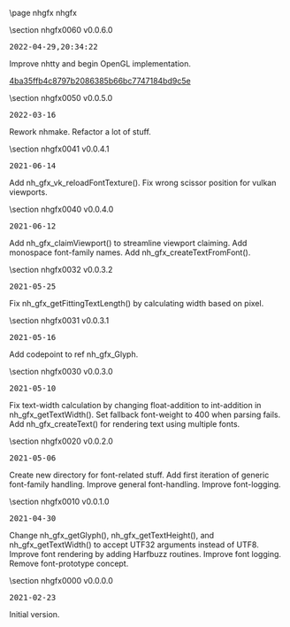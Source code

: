\page nhgfx nhgfx

<div style="max-width:700px;">

\section nhgfx0060 v0.0.6.0

<pre>
2022-04-29,20:34:22
</pre>

 Improve nhtty and begin OpenGL implementation.

[4ba35ffb4c8797b2086385b66bc7747184bd9c5e](../../patches/html/md_pages_4ba35ffb4c8797b2086385b66bc7747184bd9c5e.html)





\section nhgfx0050 v0.0.5.0

<pre>
2022-03-16
</pre>

 Rework nhmake. Refactor a lot of stuff.



\section nhgfx0041 v0.0.4.1

<pre>
2021-06-14
</pre>

 Add nh_gfx_vk_reloadFontTexture(). Fix wrong scissor position for vulkan viewports.



\section nhgfx0040 v0.0.4.0

<pre>
2021-06-12
</pre>

 Add nh_gfx_claimViewport() to streamline viewport claiming. Add monospace font-family names. Add nh_gfx_createTextFromFont().



\section nhgfx0032 v0.0.3.2

<pre>
2021-05-25
</pre>

 Fix nh_gfx_getFittingTextLength() by calculating width based on pixel.



\section nhgfx0031 v0.0.3.1

<pre>
2021-05-16
</pre>

 Add codepoint to ref nh_gfx_Glyph.



\section nhgfx0030 v0.0.3.0

<pre>
2021-05-10
</pre>

 Fix text-width calculation by changing float-addition to int-addition in nh_gfx_getTextWidth(). Set fallback font-weight to 400 when parsing fails. Add nh_gfx_createText() for rendering text using multiple fonts.



\section nhgfx0020 v0.0.2.0

<pre>
2021-05-06
</pre>

 Create new directory for font-related stuff. Add first iteration of generic font-family handling. Improve general font-handling. Improve font-logging.



\section nhgfx0010 v0.0.1.0

<pre>
2021-04-30
</pre>

 Change nh_gfx_getGlyph(), nh_gfx_getTextHeight(), and nh_gfx_getTextWidth() to accept UTF32 arguments instead of UTF8. Improve font rendering by adding Harfbuzz routines. Improve font logging. Remove font-prototype concept.



\section nhgfx0000 v0.0.0.0

<pre>
2021-02-23
</pre>

 Initial version.



</div>